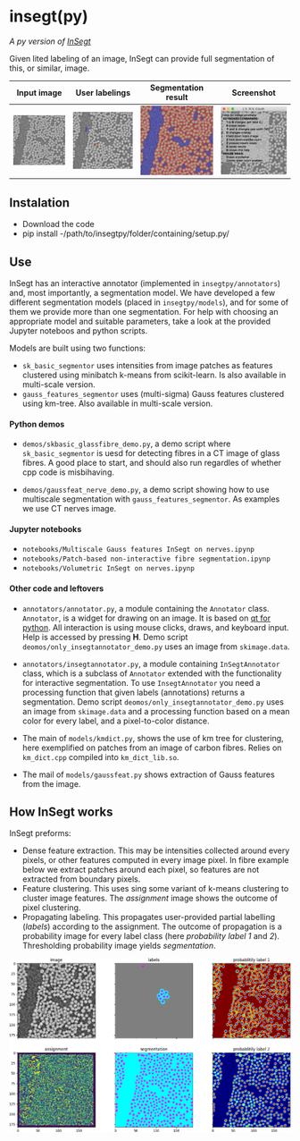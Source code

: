 # insegt(py)

*A py version of [InSegt](https://github.com/vedranaa/InSegt)*

Given lited labeling of an image, InSegt can provide full segmentation of this, or similar, image.

Input image | User labelings | Segmentation result | Screenshot
:---:|:---:|:---:|:---:
<img src="screenshots/glass/gray.png" width = "200">  |  <img src="screenshots/glass/annotations_overlay.png" width = "200"> | <img src="screenshots/glass/segmentations_overlay.png" width = "200"> | <img src="screenshots/glass/screenshot.png" width = "200">


## Instalation
* Download the code
* pip install -/path/to/insegtpy/folder/containing/setup.py/


## Use

InSegt has an interactive annotator (implemented in `insegtpy/annotators`) and, most importantly, a segmentation model. We have developed a few different segmentation models (placed in `insegtpy/models`), and for some of them we provide more than one segmentation. For help with choosing an appropriate model and suitable parameters, take a look at the provided Jupyter noteboos and python scripts. 

Models are built using two functions: 
- `sk_basic_segmentor` uses intensities from image patches as features clustered using minibatch k-means from scikit-learn. Is also available in multi-scale version.
- `gauss_features_segmentor` uses (multi-sigma) Gauss features clustered using km-tree. Also available in multi-scale version.

#### Python demos

* `demos/skbasic_glassfibre_demo.py`, a demo script where `sk_basic_segmentor` is uesd for detecting fibres in a CT image of glass fibres. A good place to start, and should also run regardles of whether cpp code is misbihaving. 

* `demos/gaussfeat_nerve_demo.py`, a demo script showing how to use multiscale segmentation with `gauss_features_segmentor`. As examples we use CT nerves image. 

#### Jupyter notebooks

* `notebooks/Multiscale Gauss features InSegt on nerves.ipynp`
* `notebooks/Patch-based non-interactive fibre segmentation.ipynp`
* `notebooks/Volumetric InSegt on nerves.ipynp`

#### Other code and leftovers

* `annotators/annotator.py`, a module containing the `Annotator` class. `Annotator`, is a widget for drawing on an image. It is based on [qt for python](https://doc.qt.io/qtforpython/). All interaction is using mouse clicks, draws, and keyboard input. Help is accessed by pressing **H**.  Demo script `deomos/only_insegtannotator_demo.py` uses an image from `skimage.data`.

* `annotators/insegtannotator.py`, a module containing `InSegtAnnotator` class, which is a subclass of `Annotator` extended with the functionality for interactive segmentation. To use `InsegtAnnotator` you need a processing function that given labels (annotations) returns a  segmentation.  Demo script `deomos/only_insegtannotator_demo.py` uses an image from `skimage.data` and a processing function based on a mean color for every label, and a pixel-to-color distance.

* The main of `models/kmdict.py`, shows the use of km tree for clustering, here exemplified on patches from an image of carbon fibres. Relies on `km_dict.cpp` compiled into `km_dict_lib.so`.

* The mail of `models/gaussfeat.py` shows extraction of Gauss features from the image.

## How InSegt works

InSegt preforms:
- Dense feature extraction. This may be intensities collected around every pixels, or other features computed in every image pixel. In fibre example below we extract patches around each pixel, so features are not extracted from boundary pixels.
- Feature clustering. This uses sing some variant of k-means clustering to cluster image features. The *assignment* image shows the outcome of pixel clustering.
- Propagating labeling. This propagates user-provided partial labelling (*labels*) according to the assignment. The outcome of propagation is a probability image for every label class (here *probability label 1* and *2*). Thresholding probability image yields *segmentation*.

<div align="center"><img src="screenshots/demo_insegtbasic_explained.png" width = "750"></div>
